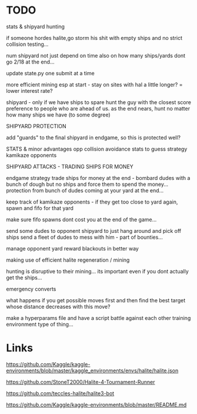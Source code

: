 # TODO
stats & shipyard hunting

if someone hordes halite,go storm his shit with empty ships and no
strict collision testing...

num shipyard not just depend on time also on how many ships/yards
dont go 2/18 at the end...

update state.py one submit at a time

more efficient mining esp at start - stay on sites with hal a little longer?
= lower interest rate?

shipyard - only if we have ships to spare hunt the guy with the closest score
preference to people who are ahead of us. as the end nears, hunt no matter how
many ships we have (to some degree)

SHIPYARD PROTECTION

add "guards" to the final shipyard in endgame, so this is protected well?

STATS & minor advantages
opp collision avoidance stats to guess strategy
kamikaze opponents

SHIPYARD ATTACKS - TRADING SHIPS FOR MONEY

endgame strategy
trade ships for money at the end - bombard dudes with a bunch of dough but no
ships and force them to spend the money...
protection from bunch of dudes coming at your yard at the end...

keep track of kamikaze opponents - if they get too close to yard again, spawn
and fifo for that yard

make sure fifo spawns dont cost you at the end of the game...

send some dudes to opponent shipyard to just hang around and pick off ships
send a fleet of dudes to mess with him - part of bounties...

manage opponent yard reward blackouts in better way

making use of efficient halite regeneration / mining

hunting is disruptive to their mining... its important even if you dont
actually get the ships...

emergency converts

what happens if you get possible moves first and then find the best target
whose distance decreases with this move?

make a hyperparams file and have a script battle against each other
training environment type of thing...



# Links
https://github.com/Kaggle/kaggle-environments/blob/master/kaggle_environments/envs/halite/halite.json

https://github.com/StoneT2000/Halite-4-Tournament-Runner

https://github.com/teccles-halite/halite3-bot

https://github.com/Kaggle/kaggle-environments/blob/master/README.md
